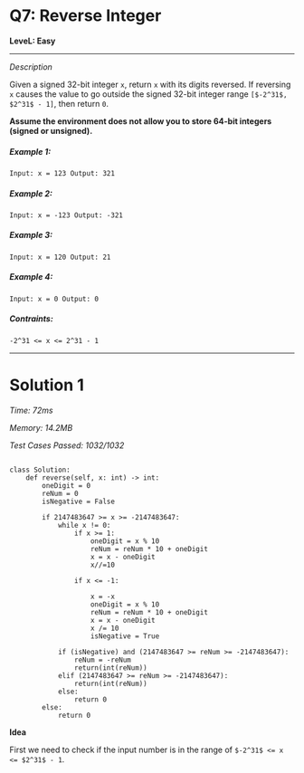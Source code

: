 # Q7: Reverse Integer

**LeveL: Easy**

-----

*Description*

Given a signed 32-bit integer `x`, return `x` with its digits reversed. If reversing `x` causes the value to go outside the signed 32-bit integer range `[$-2^31$, $2^31$ - 1]`, then return `0`.

**Assume the environment does not allow you to store 64-bit integers (signed or unsigned).**

##### Example 1:
`Input: x = 123
Output: 321`

##### Example 2:
`Input: x = -123
Output: -321`

##### Example 3:
`Input: x = 120
Output: 21`

##### Example 4:
`Input: x = 0
Output: 0`

##### Contraints:
`-2^31 <= x <= 2^31 - 1`


---------

# Solution 1

*Time: 72ms*

*Memory: 14.2MB*

*Test Cases Passed: 1032/1032*

```Python3

class Solution:
    def reverse(self, x: int) -> int:
        oneDigit = 0
        reNum = 0
        isNegative = False

        if 2147483647 >= x >= -2147483647:
            while x != 0:
                if x >= 1:
                    oneDigit = x % 10
                    reNum = reNum * 10 + oneDigit
                    x = x - oneDigit
                    x//=10

                if x <= -1:

                    x = -x
                    oneDigit = x % 10
                    reNum = reNum * 10 + oneDigit
                    x = x - oneDigit
                    x /= 10
                    isNegative = True

            if (isNegative) and (2147483647 >= reNum >= -2147483647):
                reNum = -reNum
                return(int(reNum))
            elif (2147483647 >= reNum >= -2147483647):
                return(int(reNum))
            else:
                return 0
        else:
            return 0

```


**Idea**

First we need to check if the input number is in the range of `$-2^31$ <= x <= $2^31$ - 1`.
